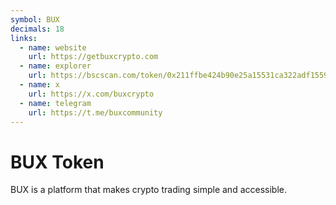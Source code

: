 ```yaml
---
symbol: BUX
decimals: 18
links:
  - name: website
    url: https://getbuxcrypto.com
  - name: explorer
    url: https://bscscan.com/token/0x211ffbe424b90e25a15531ca322adf1559779e45
  - name: x
    url: https://x.com/buxcrypto
  - name: telegram
    url: https://t.me/buxcommunity
---
```


# BUX Token

BUX is a platform that makes crypto trading simple and accessible.
